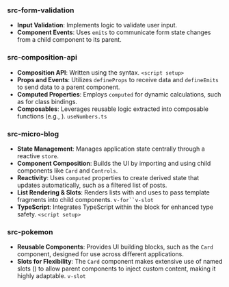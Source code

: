 ### src-form-validation

- **Input Validation**: Implements logic to validate user input.
- **Component Events**: Uses `emits` to communicate form state changes from a child component to its parent.

### src-composition-api

- **Composition API**: Written using the syntax. `<script setup>`
- **Props and Events**: Utilizes `defineProps` to receive data and `defineEmits` to send data to a parent component.
- **Computed Properties**: Employs `computed` for dynamic calculations, such as for class bindings.
- **Composables**: Leverages reusable logic extracted into composable functions (e.g., ). `useNumbers.ts`

### src-micro-blog

- **State Management**: Manages application state centrally through a reactive `store`.
- **Component Composition**: Builds the UI by importing and using child components like `Card` and `Controls`.
- **Reactivity**: Uses `computed` properties to create derived state that updates automatically, such as a filtered list
  of posts.
- **List Rendering & Slots**: Renders lists with and uses to pass template fragments into child components.
  `v-for``v-slot`
- **TypeScript**: Integrates TypeScript within the block for enhanced type safety. `<script setup>`

### src-pokemon

- **Reusable Components**: Provides UI building blocks, such as the `Card` component, designed for use across different
  applications.
- **Slots for Flexibility**: The `Card` component makes extensive use of named slots () to allow parent components to
  inject custom content, making it highly adaptable. `v-slot`
